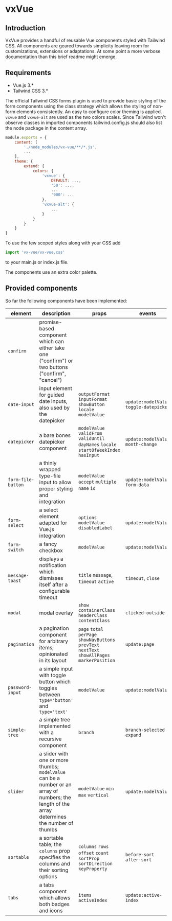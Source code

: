 # vxVue

## Introduction
VxVue provides a handful of reusable Vue components styled with Tailwind CSS. All components are geared towards simplicity leaving room for customizations, extensions or adaptations. At some point a more verbose documentation than this brief readme might emerge.

## Requirements
* Vue.js 3.*
* Tailwind CSS 3.*

The official Tailwind CSS forms plugin is used to provide basic styling of the form components using the class strategy which allows the styling of non-form elements consistently.
An easy to configure color theming is applied. `vxvue` and `vxvue-alt` are used as the two colors scales. Since Tailwind won't observe classes in imported components tailwind.config.js should also list the node package in the content array. 
```javascript
module.exports = {
    content: [
        './node_modules/vx-vue/**/*.js',
        ...
    ],
    theme: {
        extend: {
            colors: {
                'vxvue': {
                    DEFAULT: ...,
                    '50': ...,
                    ...
                    '900': ...
                },
                'vxvue-alt': {
                    ...                
                }
            }
        }
    }
}
```
To use the few scoped styles along with your CSS add

```javascript
import 'vx-vue/vx-vue.css'
```
to your main.js or index.js file.

The components use an extra color palette.


## Provided components
So far the following components have been implemented:

| element            | description                                                                                                                                    | props                                                                                           | events                                  | slots                                        |
|--------------------|------------------------------------------------------------------------------------------------------------------------------------------------|-------------------------------------------------------------------------------------------------|-----------------------------------------|----------------------------------------------|
| `confirm`          | promise-based component which can either take one ("confirm") or two buttons ("confirm", "cancel")                                             |                                                                                                 |                                         | `title` `icon` `message`                     |
| `date-input`       | input element for guided date inputs, also used by the datepicker                                                                              | `outputFormat` `inputFormat` `showButton` `locale` `modelValue`                                 | `update:modelValue` `toggle-datepicker` | `default`                                    |
| `datepicker`       | a bare bones datepicker component                                                                                                              | `modelValue` `validFrom` `validUntil` `dayNames` `locale` `startOfWeekIndex` `hasInput`         | `update:modelValue` `month-change`      |                                              |
| `form-file-button` | a thinly wrapped type-file input to allow proper styling and integration                                                                       | `modelValue` `accept` `multiple` `name` `id`                                                    | `update:modelValue` `form-data`         |                                              |
| `form-select`      | a select element adapted for Vue.js integration                                                                                                | `options` `modelValue` `disabledLabel`                                                          | `update:modelValue`                     |                                              |
| `form-switch`      | a fancy checkbox                                                                                                                               | `modelValue`                                                                                    | `update:modelValue`                     | `default`                                    |
| `message-toast`    | displays a notification which dismisses itself after a configurable timeout                                                                    | `title` `message`, `timeout` `active`                                                           | `timeout`, `close`                      | `icon` `title` `default`                     |
| `modal`            | modal overlay                                                                                                                                  | `show` `containerClass` `headerClass` `contentClass`                                            | `clicked-outside`                       | `title` `default`                            |
| `pagination`       | a pagination component for arbitrary items; opinionated in its layout                                                                          | `page` `total` `perPage` `showNavButtons` `prevText` `nextText` `showAllPages` `markerPosition` | `update:page`                           |                                              |
| `password-input`   | a simple input with toggle button which toggles between `type='button'` and `type='text'`                                                      | `modelValue`                                                                                    | `update:modelValue`                     | `default`                                    |
| `simple-tree`      | a simple tree implemented with a recursive component                                                                                           | `branch`                                                                                        | `branch-selected` `expand`              |                                              |
| `slider`           | a slider with one or more thumbs; `modelValue` can be a number or an array of numbers; the length of the array determines the number of thumbs | `modelValue` `min` `max` `vertical`                                                             | `update:modelValue`                     |                                              |
| `sortable`         | a sortable table; the `columns` prop specifies the columns and their sorting options                                                           | `columns` `rows` `offset` `count` `sortProp` `sortDirection` `keyProperty`                      | `before-sort` `after-sort`              | `{ column: prop }-header` `{ column: prop }` |
| `tabs`             | a tabs component which allows both badges and icons                                                                                            | `items` `activeIndex`                                                                           | `update:active-index`                   | `icon` `default`                             |
